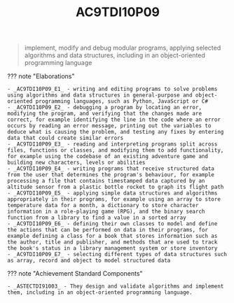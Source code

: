 ﻿---
backlinks:
- title: DIG101A-2024
  url: /memex/sense/Teaching/Implementation/2024/DIG101A/dig101a-2024.html
- title: Learning Areas
  url: /memex/sense/Teaching/Curriculum/v9/v9-learning-areas.html
tags: australian-curriculum
title: AC9TDI10P09
type: note
---
> implement, modify and debug modular programs, applying selected algorithms and data structures, including in an object-oriented programming language

??? note "Elaborations"

	- _AC9TDI10P09_E1_ - writing and editing programs to solve problems using algorithms and data structures in general-purpose and object-oriented programming languages, such as Python, JavaScript or C#
	- _AC9TDI10P09_E2_ - debugging a program by locating an error, modifying the program, and verifying that the changes made are correct, for example identifying the line in the code where an error occurs by reading an error message, printing out the variables to deduce what is causing the problem, and testing any fixes by entering data that could create similar errors
	- _AC9TDI10P09_E3_ - reading and interpreting programs split across files, functions or classes, and modifying them to add functionality, for example using the codebase of an existing adventure game and building new characters, levels or abilities
	- _AC9TDI10P09_E4_ - writing programs that receive structured data from the user that determines the program's behaviour, for example processing a file that contains timestamped data captured by an altitude sensor from a plastic bottle rocket to graph its flight path
	- _AC9TDI10P09_E5_ - applying simple data structures and algorithms appropriately in their programs, for example using an array to store temperature data for a month, a dictionary to store character information in a role-playing game (RPG), and the binary search function from a library to find a value in a sorted array
	- _AC9TDI10P09_E6_ - defining their own classes to model and define the actions that can be performed on data in their programs, for example defining a class for a book that stores information such as the author, title and publisher, and methods that are used to track the book's status in a library management system or store inventory
	- _AC9TDI10P09_E7_ - selecting different types of data structures such as array, record and object to model structured data
??? note "Achievement Standard Components"

	- _ASTECTDI91003_ - They design and validate algorithms and implement them, including in an object-oriented programming language.